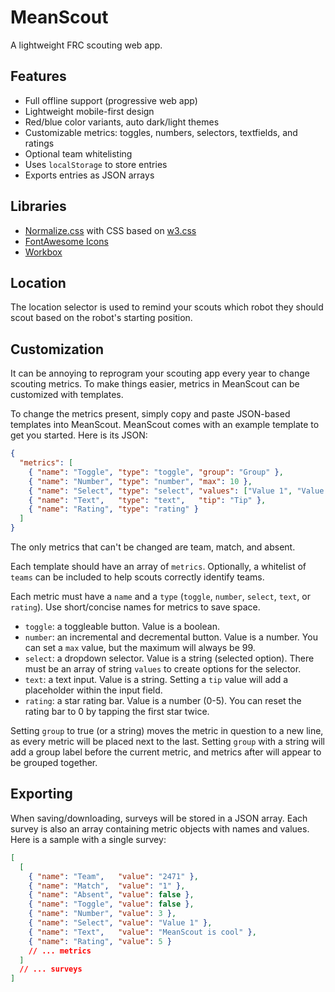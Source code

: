 # MeanScout

A lightweight FRC scouting web app.

## Features

- Full offline support (progressive web app)
- Lightweight mobile-first design
- Red/blue color variants, auto dark/light themes
- Customizable metrics: toggles, numbers, selectors, textfields, and ratings
- Optional team whitelisting
- Uses `localStorage` to store entries
- Exports entries as JSON arrays

## Libraries

- [Normalize.css](https://necolas.github.io/normalize.css/) with CSS based on [w3.css](https://www.w3schools.com/w3css/)
- [FontAwesome Icons](https://fontawesome.com/)
- [Workbox](https://developers.google.com/web/tools/workbox)

## Location

The location selector is used to remind your scouts which robot they should scout based on the robot's starting position.

## Customization

It can be annoying to reprogram your scouting app every year to change scouting metrics. To make things easier, metrics in MeanScout can be customized with templates.

To change the metrics present, simply copy and paste JSON-based templates into MeanScout. MeanScout comes with an example template to get you started. Here is its JSON:

```json
{
  "metrics": [
    { "name": "Toggle", "type": "toggle", "group": "Group" },
    { "name": "Number", "type": "number", "max": 10 },
    { "name": "Select", "type": "select", "values": ["Value 1", "Value 2", "Value 3"] },
    { "name": "Text",   "type": "text",   "tip": "Tip" },
    { "name": "Rating", "type": "rating" }
  ]
}
```

The only metrics that can't be changed are team, match, and absent.

Each template should have an array of `metrics`. Optionally, a whitelist of `teams` can be included to help scouts correctly identify teams.

Each metric must have a `name` and a `type` (`toggle`, `number`, `select`, `text`, or `rating`). Use short/concise names for metrics to save space.

- `toggle`: a toggleable button. Value is a boolean.
- `number`: an incremental and decremental button. Value is a number. You can set a `max` value, but the maximum will always be 99.
- `select`: a dropdown selector. Value is a string (selected option). There must be an array of string `values` to create options for the selector.
- `text`: a text input. Value is a string. Setting a `tip` value will add a placeholder within the input field.
- `rating`: a star rating bar. Value is a number (0-5). You can reset the rating bar to 0 by tapping the first star twice.

Setting `group` to true (or a string) moves the metric in question to a new line, as every metric will be placed next to the last.
Setting `group` with a string will add a group label before the current metric, and metrics after will appear to be grouped together.

## Exporting

When saving/downloading, surveys will be stored in a JSON array. Each survey is also an array containing metric objects with names and values. Here is a sample with a single survey:

```json
[
  [
    { "name": "Team",   "value": "2471" },
    { "name": "Match",  "value": "1" },
    { "name": "Absent", "value": false },
    { "name": "Toggle", "value": false },
    { "name": "Number", "value": 3 },
    { "name": "Select", "value": "Value 1" },
    { "name": "Text",   "value": "MeanScout is cool" },
    { "name": "Rating", "value": 5 }
    // ... metrics
  ]
  // ... surveys
]
```